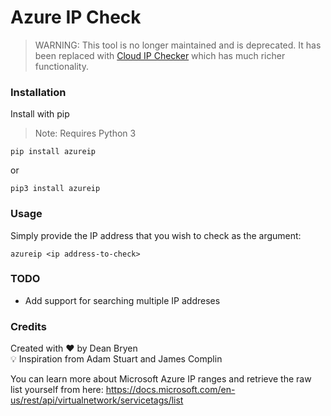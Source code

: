 # Azure IP Check

>WARNING: This tool is no longer maintained and is deprecated. It has been replaced with [Cloud IP Checker](https://github.com/deanobalino/cloudipchecker) which has much richer functionality.

### Installation

Install with pip

> Note: Requires Python 3

`pip install azureip`

or

`pip3 install azureip`

### Usage

Simply provide the IP address that you wish to check as the argument:

`azureip <ip address-to-check>`

### TODO

- Add support for searching multiple IP addreses

### Credits

Created with ❤️ by Dean Bryen  
💡 Inspiration from Adam Stuart and James Complin

You can learn more about Microsoft Azure IP ranges and retrieve the raw list yourself from here: https://docs.microsoft.com/en-us/rest/api/virtualnetwork/servicetags/list
